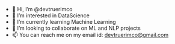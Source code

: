 - 👋 Hi, I’m @devtruerimco
- 👀 I’m interested in DataScience
- 🌱 I’m currently learning Machine Learning 
- 💞️ I’m looking to collaborate on ML and NLP projects
- 📫 You can reach me on my email id: devtruerimco@gmail.com

<!---
devtruerimco/devtruerimco is a ✨ special ✨ repository because its `README.md` (this file) appears on your GitHub profile.
You can click the Preview link to take a look at your changes.
--->
